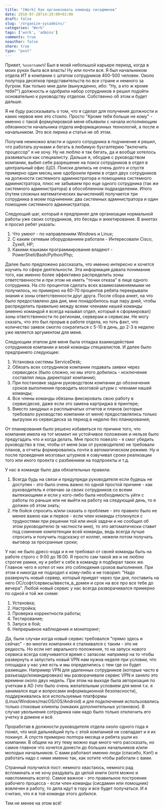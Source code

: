 ```yaml
---
title: "[Work] Как организовать команду сисадминов"
date: 2018-07-28T14:29:00+03:00
draft: false
slug: '/organize-sysadmins/'
categories: "Work"
tags: ['work', 'admins']
comments: true
noauthor: false
share: true
type: "post"
---
```


Привет, `%username%`! Был в моей небольшой карьере период, когда в моих руках была вся власть! Ну или почти вся. Я был начальником отдела ИТ в компании с штатом сотрудников 400-500 человек. Около полутора десятков представительств по все стране и немного за бугром. Как только мне дали (вынужденно, ибо: "Ну, а кто ж кроме тебя?") должность и одобрили набор сотрудников я решил подойти основательно к руководству отделом. Собственно об этом и будет дальше.

Я не буду рассказывать о том, что я сделал для получения должности и каких нервов мне это стоило. Просто "Кроме тебя больше не кому" - именно с такой формулировкой меня объявили с начала исполняющим обязанности начальника отдела информационных технологий, а после и начальником. Это все лирика и статья не об этом. 

Получив немножко власти и одного сотрудника в подчинение я решил, что работать ручками и бегать в любимую бухгалтерию "включить процессор" я не хочу. Ну не люблю я так бегать, да и вообще хотелось развиваться как специалисту. Дальше я, обсудив с руководством компании, выбил себе разрешение на поиск сотрудников в отдел в центральный офис (ЦО). Поиски длились не очень долго и спустя примерно один месяц мне одоброили прием в отдел двух сотрудников на должности системного администратора и помощника системного администратора, плюс не забываем про еще одного сотрудника (так же системного администратора) в обособленном подразделении. Итого (путем сложных математических вычислений) получается три сотрудника в моем подчинении: два системных администратора и один помощник системного администратора.

Следующий шаг, который я предпринял для организации нормальной работы уже своих сотрудников, это беседы и анкетирование. В анкетах я просил ребят указать:

1. Что умеют - по направлениям Windows и Linux;  
2. С каким сетевым оборудованием работали - Интересовали Cisco, Zyxell, HP;  
3. Какими языками программирования владеют - PowerShell/Bash/Python/Php;

Далее было предложено рассказать, что именно интересно и хочется изучить по сфере деятельности. Эта информация давала понимание того, как именно более эффективно распределить зоны ответственности и при этом не иметь "точки отказа" в лице одного сотрудника. На сто процентов сделать всех взаимозаменяемыми не получилось, но примерно на 60-70 процентов ребята перекрывали знания и зоны ответственности друг друга. После сбора анкет, на что было предоставлено два дня, мне понадобилось еще пару дней, чтобы распределить правильно между всеми членами нашей команды (именно командой я всегда называл отдел, который я сформировал) зоны ответственности по регионам, серверам и сервисам. Не могу сказать, что это был прорыв в работе отдела, но тоть факт, что количество заявок смогло сократиться с 5-10 в день, до 2-3 в неделю уже является аргументом для меня.

Следующим этапом для меня была отладка взаимодействия сотрудников компании и моей команды специалистов. И далее было предпринято следующее:

1. Установка системы ServiceDesk;  
2. Обязать всех сотрудников компании подавать заявки через сервисдеск (было сложно, но мы этого добились - исключение составлял лишь директорат компании);  
3. При постановке задачи руководством компании до обозначения сроков выполнения проводить мозговой штурм с членами нашей команды;  
4. Все члены команды обязаны фиксировать свою работу в сервисдеске, даже если это замена картриджа в принтере;  
5. Вместо занудных и расплывчатых отчетов и планов (которые требовало руководство компании от меня) предоставлялись только выгрузки из сервисдеска за период в неделю без планирования;

От планирования было решено избавиться по причине того, что компания имела на тот момент не устойчивое положение и нельзя было предугадать что и когда делать. Мне просто повезло - я смог убедить руководство в том, чтобы от меня (как от руководителя) не требовали планов, а отчеты формировались почти в автоматическом режиме. Ну и после проведения мозговых штурмов я озвучивал сроки реализации того или иного проекта с разбиением на подпроекты и т.д.

У нас в команде было два обязательных правила:

1. Всегда будь на связи и предупреди руководителя если будешь не доступен - это было очень важно по одной простой причине - как руководитель я отвечаю за своих сотрудников со всеми вытекающими и если у кого-либо была необходимость уйти с работы по раньше или не выйти на работу на следующий день, то я должен об этом знать;  
2. Не бойся спросить и/или сказать о проблеме - это правило было не менее важно как и первое - если член команды столкнулся с трудностями при решении той или иной задачи и не сообщил об этом руководителю (в частности мне), то это автоматически ставит под сомнение компетенции всей команды, ведь всегда лучше спросить и получить подсказку от коллег, нежели потом получать выговор за просранные сроки;

У нас не было дресс-кода и я не требовал от своей команды быть на работе строго с 9:00 до 18:00. Я просто сам такой же и не люблю строгие рамки, ну и ребят к себе в команду я подбирал таких же. Главное чего я хотел от них это соблюдения сроков выполнения. При этом я никогда не подходил к кому-либо и не говорил: "Надо развернуть новый сервер, который приедет через три дня, поставить на него ОС/софт/сервисы/ввести_в_домен и срок на все про все тебе до вечера". Любой новый сервис у нас всегда разворачивался примерно по одной и той же схеме:

1. Установка;  
2. Настройка;  
3. Проверка корректности работы;  
4. Тестирование;  
5. Запуск в бой;  
6. Непрерывное наблюдение и мониторинг;

Да, были случаи когда новый сервис требовался "прямо здесь и сейчас" - во многих компаниях я сталкивался с таким - это не редкость. Но если нет аврального положения, то на запуск нового сервиса всегда озвучивается время с запасом: например на то чтобы развернуть и запустить новый VPN нам нужна неделя при условии, что площадка у нас уже есть и мы определились с тем где он будет размещен. Например VPN для удаленных сотрудников (которые часто в разъезадх/командировках) мы разворачивали сервис VPN и заняло это времени около двух недель. При этом на выходе была авторизация по учеткам в AD (что было очень желательным условием для меня т.к. я занимался еще и вопросами информационной безопасности), поддерживались все используемые платформы (Linux/Windows/macOS/iOS/Android) и для подключения использовались только стоковые клиенты (никаких дополнительных установок). В случае увольнения сотрудника нам надо было только отключить его учетку в домене и всё.

Проработав в должности руководителя отдела около одного года я понял, что мой дальнейший путь с этой компанией не совпадает и я их покинул. А спустя примерно полтора месяца и ребята ушли из компании. В общем на эту тему можно еще много чего рассказать, но самое главное что хочется донести до больших начальников и/или молодых начальников: С вами работают именно люди (спасибо, Кэп!) и работать надо с ними именно так, как хотите чтобы работали с вами.

Странный получился пост: немного хвастаюсь, немного рад вспоминать и не хочу раздувать до целой книги (хотя можно и навспоминать всего). Самое важное - это правильное построение рабочего процесса - если член команды (сисдамин или помощник) вовлечен в работу, то дела идут в гору и все будет получаться. И я считаю, что я в той команде этого добился.

Тем не менее на этом всё!
